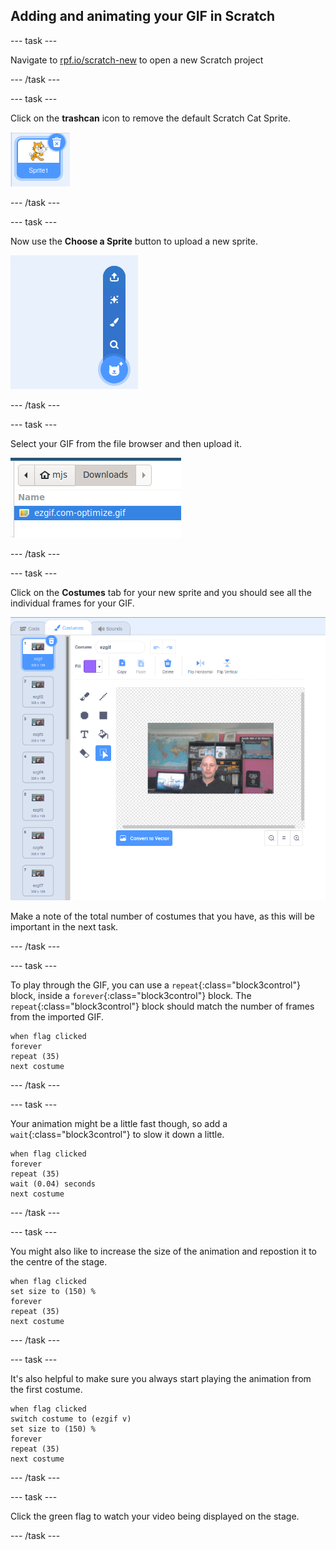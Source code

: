 ## Adding and animating your GIF in Scratch

--- task ---

Navigate to [rpf.io/scratch-new](rpf.io/scratch-new) to open a new Scratch project

--- /task ---

--- task ---

Click on the **trashcan** icon to remove the default Scratch Cat Sprite.

![image showing cat sprite with trashcan icon](images/delete-sprite.png)

--- /task ---

--- task ---

Now use the **Choose a Sprite** button to upload a new sprite.

![image showing the choose a sprite menu option with upload a sprite selected](images/upload-sprite.png)

--- /task ---

--- task ---

Select your GIF from the file browser and then upload it.

![image showing selection of gif in the file browser](images/select-gif.png)

--- /task ---

--- task ---

Click on the **Costumes** tab for your new sprite and you should see all the individual frames for your GIF.

![image showing the GIF converted into individual costumes within Scratch](images/gif-costumes.png)

Make a note of the total number of costumes that you have, as this will be important in the next task.

--- /task ---

--- task ---

To play through the GIF, you can use a `repeat`{:class="block3control"} block, inside a `forever`{:class="block3control"} block. The `repeat`{:class="block3control"} block should match the number of frames from the imported GIF.

```blocks3
when flag clicked
forever
repeat (35)
next costume
```
--- /task ---

--- task ---

Your animation might be a little fast though, so add a `wait`{:class="block3control"} to slow it down a little.


```blocks3
when flag clicked
forever
repeat (35)
wait (0.04) seconds
next costume
```

--- /task ---

--- task ---

You might also like to increase the size of the animation and repostion it to the centre of the stage.

```blocks3
when flag clicked
set size to (150) %
forever
repeat (35)
next costume
```

--- /task ---

--- task ---

It's also helpful to make sure you always start playing the animation from the first costume.

```blocks3
when flag clicked
switch costume to (ezgif v)
set size to (150) %
forever
repeat (35)
next costume
```

--- /task ---


--- task ---

Click the green flag to watch your video being displayed on the stage.

--- /task ---





